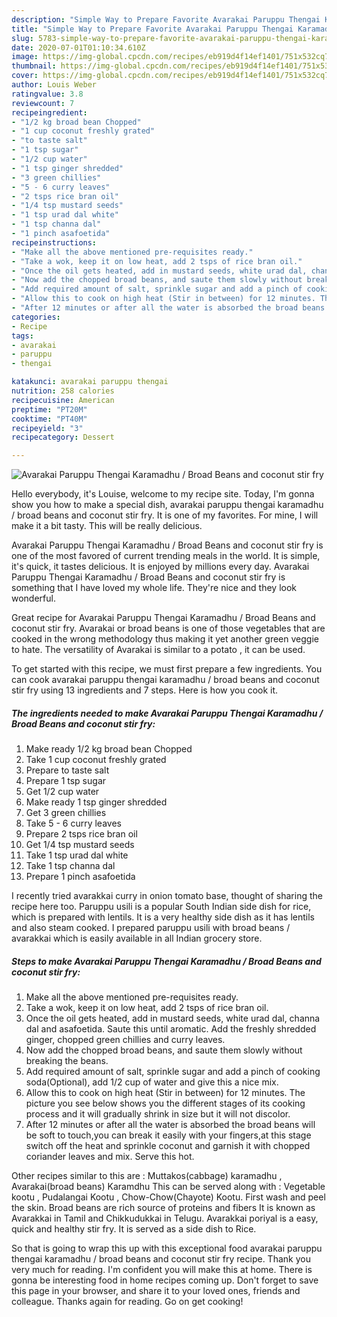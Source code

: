```yaml
---
description: "Simple Way to Prepare Favorite Avarakai Paruppu Thengai Karamadhu / Broad Beans and coconut stir fry"
title: "Simple Way to Prepare Favorite Avarakai Paruppu Thengai Karamadhu / Broad Beans and coconut stir fry"
slug: 5783-simple-way-to-prepare-favorite-avarakai-paruppu-thengai-karamadhu-broad-beans-and-coconut-stir-fry
date: 2020-07-01T01:10:34.610Z
image: https://img-global.cpcdn.com/recipes/eb919d4f14ef1401/751x532cq70/avarakai-paruppu-thengai-karamadhu-broad-beans-and-coconut-stir-fry-recipe-main-photo.jpg
thumbnail: https://img-global.cpcdn.com/recipes/eb919d4f14ef1401/751x532cq70/avarakai-paruppu-thengai-karamadhu-broad-beans-and-coconut-stir-fry-recipe-main-photo.jpg
cover: https://img-global.cpcdn.com/recipes/eb919d4f14ef1401/751x532cq70/avarakai-paruppu-thengai-karamadhu-broad-beans-and-coconut-stir-fry-recipe-main-photo.jpg
author: Louis Weber
ratingvalue: 3.8
reviewcount: 7
recipeingredient:
- "1/2 kg broad bean Chopped"
- "1 cup coconut freshly grated"
- "to taste salt"
- "1 tsp sugar"
- "1/2 cup water"
- "1 tsp ginger shredded"
- "3 green chillies"
- "5 - 6 curry leaves"
- "2 tsps rice bran oil"
- "1/4 tsp mustard seeds"
- "1 tsp urad dal white"
- "1 tsp channa dal"
- "1 pinch asafoetida"
recipeinstructions:
- "Make all the above mentioned pre-requisites ready."
- "Take a wok, keep it on low heat, add 2 tsps of rice bran oil."
- "Once the oil gets heated, add in mustard seeds, white urad dal, channa dal and asafoetida. Saute this until aromatic. Add the freshly shredded ginger, chopped green chillies and curry leaves."
- "Now add the chopped broad beans, and saute them slowly without breaking the beans."
- "Add required amount of salt, sprinkle sugar and add a pinch of cooking soda(Optional), add 1/2 cup of water and give this a nice mix."
- "Allow this to cook on high heat (Stir in between) for 12 minutes. The picture you see below shows you the different stages of its cooking process and it will gradually shrink in size but it will not discolor."
- "After 12 minutes or after all the water is absorbed the broad beans will be soft to touch,you can break it easily with your fingers,at this stage switch off the heat and sprinkle coconut and garnish it with chopped coriander leaves and mix. Serve this hot."
categories:
- Recipe
tags:
- avarakai
- paruppu
- thengai

katakunci: avarakai paruppu thengai 
nutrition: 258 calories
recipecuisine: American
preptime: "PT20M"
cooktime: "PT40M"
recipeyield: "3"
recipecategory: Dessert

---
```



![Avarakai Paruppu Thengai Karamadhu / Broad Beans and coconut stir fry](https://img-global.cpcdn.com/recipes/eb919d4f14ef1401/751x532cq70/avarakai-paruppu-thengai-karamadhu-broad-beans-and-coconut-stir-fry-recipe-main-photo.jpg)

Hello everybody, it's Louise, welcome to my recipe site. Today, I'm gonna show you how to make a special dish, avarakai paruppu thengai karamadhu / broad beans and coconut stir fry. It is one of my favorites. For mine, I will make it a bit tasty. This will be really delicious.

Avarakai Paruppu Thengai Karamadhu / Broad Beans and coconut stir fry is one of the most favored of current trending meals in the world. It is simple, it's quick, it tastes delicious. It is enjoyed by millions every day. Avarakai Paruppu Thengai Karamadhu / Broad Beans and coconut stir fry is something that I have loved my whole life. They're nice and they look wonderful.

Great recipe for Avarakai Paruppu Thengai Karamadhu / Broad Beans and coconut stir fry. Avarakai or broad beans is one of those vegetables that are cooked in the wrong methodology thus making it yet another green veggie to hate. The versatility of Avarakai is similar to a potato , it can be used.


To get started with this recipe, we must first prepare a few ingredients. You can cook avarakai paruppu thengai karamadhu / broad beans and coconut stir fry using 13 ingredients and 7 steps. Here is how you cook it.

<!--inarticleads1-->

##### The ingredients needed to make Avarakai Paruppu Thengai Karamadhu / Broad Beans and coconut stir fry:

1. Make ready 1/2 kg broad bean Chopped
1. Take 1 cup coconut freshly grated
1. Prepare to taste salt
1. Prepare 1 tsp sugar
1. Get 1/2 cup water
1. Make ready 1 tsp ginger shredded
1. Get 3 green chillies
1. Take 5 - 6 curry leaves
1. Prepare 2 tsps rice bran oil
1. Get 1/4 tsp mustard seeds
1. Take 1 tsp urad dal white
1. Take 1 tsp channa dal
1. Prepare 1 pinch asafoetida


I recently tried avarakkai curry in onion tomato base, thought of sharing the recipe here too. Paruppu usili is a popular South Indian side dish for rice, which is prepared with lentils. It is a very healthy side dish as it has lentils and also steam cooked. I prepared paruppu usili with broad beans / avarakkai which is easily available in all Indian grocery store. 

<!--inarticleads2-->

##### Steps to make Avarakai Paruppu Thengai Karamadhu / Broad Beans and coconut stir fry:

1. Make all the above mentioned pre-requisites ready.
1. Take a wok, keep it on low heat, add 2 tsps of rice bran oil.
1. Once the oil gets heated, add in mustard seeds, white urad dal, channa dal and asafoetida. Saute this until aromatic. Add the freshly shredded ginger, chopped green chillies and curry leaves.
1. Now add the chopped broad beans, and saute them slowly without breaking the beans.
1. Add required amount of salt, sprinkle sugar and add a pinch of cooking soda(Optional), add 1/2 cup of water and give this a nice mix.
1. Allow this to cook on high heat (Stir in between) for 12 minutes. The picture you see below shows you the different stages of its cooking process and it will gradually shrink in size but it will not discolor.
1. After 12 minutes or after all the water is absorbed the broad beans will be soft to touch,you can break it easily with your fingers,at this stage switch off the heat and sprinkle coconut and garnish it with chopped coriander leaves and mix. Serve this hot.


Other recipes similar to this are : Muttakos(cabbage) karamadhu , Avarakai(broad beans) Karamdhu This can be served along with : Vegetable kootu , Pudalangai Kootu , Chow-Chow(Chayote) Kootu. First wash and peel the skin. Broad beans are rich source of proteins and fibers It is known as Avarakkai in Tamil and Chikkudukkai in Telugu. Avarakkai poriyal is a easy, quick and healthy stir fry. It is served as a side dish to Rice. 

So that is going to wrap this up with this exceptional food avarakai paruppu thengai karamadhu / broad beans and coconut stir fry recipe. Thank you very much for reading. I'm confident you will make this at home. There is gonna be interesting food in home recipes coming up. Don't forget to save this page in your browser, and share it to your loved ones, friends and colleague. Thanks again for reading. Go on get cooking!
